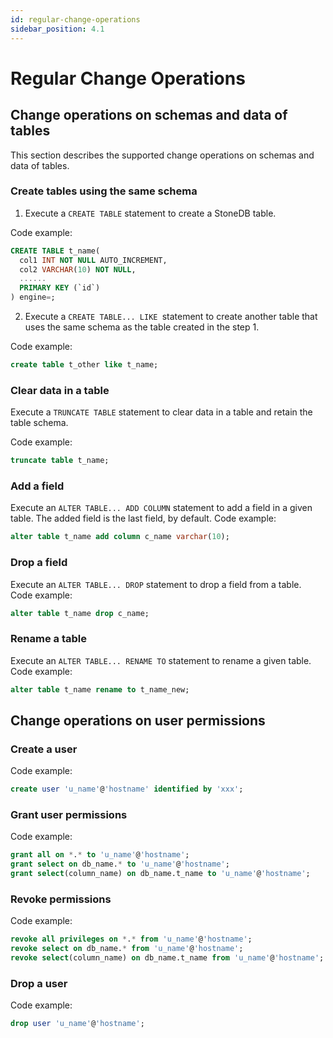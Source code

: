 ```yaml
---
id: regular-change-operations
sidebar_position: 4.1
---
```


# Regular Change Operations

## Change operations on schemas and data of tables
This section describes the supported change operations on schemas and data of tables.

### Create tables using the same schema

1. Execute a `CREATE TABLE` statement to create a StoneDB table.

Code example:
```sql
CREATE TABLE t_name(
  col1 INT NOT NULL AUTO_INCREMENT,
  col2 VARCHAR(10) NOT NULL,
  ......
  PRIMARY KEY (`id`)
) engine=;
```

2. Execute a `CREATE TABLE... LIKE `statement to create another table that uses the same schema as the table created in the step 1. 

Code example:
```sql
create table t_other like t_name;
```

### Clear data in a table
Execute a `TRUNCATE TABLE` statement to clear data in a table and retain the table schema.

Code example:
```sql
truncate table t_name;
```

### Add a field
Execute an `ALTER TABLE... ADD COLUMN` statement to add a field in a given table. The added field is the last field, by default. 
Code example:

```sql
alter table t_name add column c_name varchar(10);
```

### Drop a field
Execute an `ALTER TABLE... DROP` statement to drop a field from a table.<br />Code example:
```sql
alter table t_name drop c_name;
```

### Rename a table
Execute an `ALTER TABLE... RENAME TO` statement to rename a given table.<br />Code example:
```sql
alter table t_name rename to t_name_new;
```

## Change operations on user permissions

### Create a user
Code example:
```sql
create user 'u_name'@'hostname' identified by 'xxx';
```

### Grant user permissions
Code example:
```sql
grant all on *.* to 'u_name'@'hostname';
grant select on db_name.* to 'u_name'@'hostname';
grant select(column_name) on db_name.t_name to 'u_name'@'hostname';
```

### Revoke permissions

Code example:

```sql
revoke all privileges on *.* from 'u_name'@'hostname';
revoke select on db_name.* from 'u_name'@'hostname';
revoke select(column_name) on db_name.t_name from 'u_name'@'hostname';
```

### Drop a user
Code example:

```sql
drop user 'u_name'@'hostname';
```
